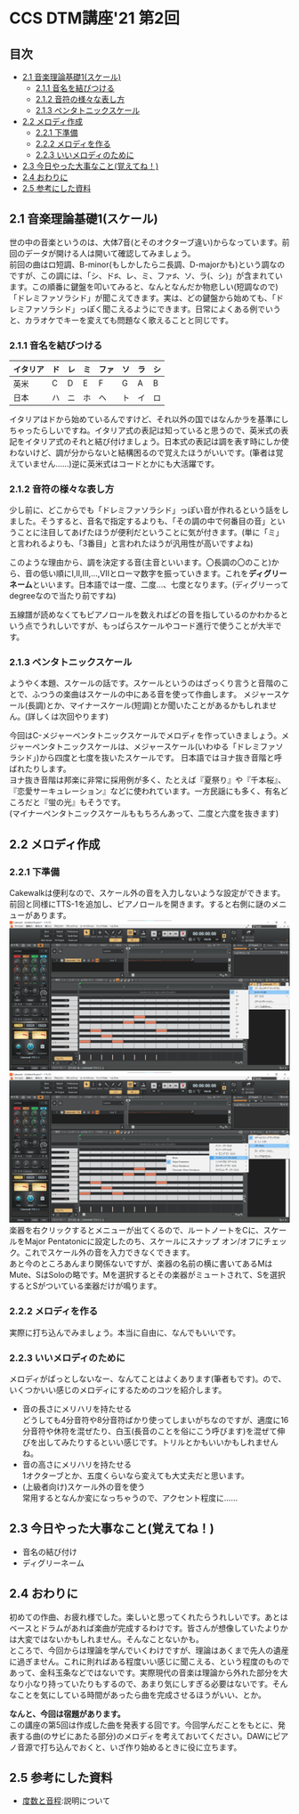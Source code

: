 <!-- omit in toc -->
# CCS DTM講座'21 第2回
<!-- omit in toc -->
## 目次
* [2.1 音楽理論基礎1(スケール)](#21-音楽理論基礎1スケール)
	* [2.1.1 音名を結びつける](#211-音名を結びつける)
	* [2.1.2 音符の様々な表し方](#212-音符の様々な表し方)
	* [2.1.3 ペンタトニックスケール](#213-ペンタトニックスケール)
* [2.2 メロディ作成](#22-メロディ作成)
	* [2.2.1 下準備](#221-下準備)
	* [2.2.2 メロディを作る](#222-メロディを作る)
	* [2.2.3 いいメロディのために](#223-いいメロディのために)
* [2.3 今日やった大事なこと(覚えてね！)](#23-今日やった大事なこと覚えてね)
* [2.4 おわりに](#24-おわりに)
* [2.5 参考にした資料](#25-参考にした資料)

## 2.1 音楽理論基礎1(スケール)
世の中の音楽というのは、大体7音(とそのオクターブ違い)からなっています。前回のデータが開ける人は開いて確認してみましょう。  
前回の曲はロ短調、B-minor(もしかしたらニ長調、D-majorかも)という調なのですが、この調には、「シ、ド♯、レ、ミ、ファ♯、ソ、ラ(、シ)」が含まれています。この順番に鍵盤を叩いてみると、なんとなんだか物悲しい(短調なので)「ドレミファソラシド」が聞こえてきます。実は、どの鍵盤から始めても、「ドレミファソラシド」っぽく聞こえるようにできます。日常によくある例でいうと、カラオケでキーを変えても問題なく歌えることと同じです。

### 2.1.1 音名を結びつける
| イタリア | ド   | レ   | ミ   | ファ | ソ   | ラ   | シ   |
| :------- | :--- | :--- | :--- | :--- | :--- | :--- | :--- |
| 英米     | C    | D    | E    | F    | G    | A    | B    |
| 日本     | ハ   | ニ   | ホ   | ヘ   | ト   | イ   | ロ   |

イタリアはドから始めているんですけど、それ以外の国ではなんかラを基準にしちゃったらしいですね。イタリア式の表記は知っていると思うので、英米式の表記をイタリア式のそれと結び付けましょう。日本式の表記は調を表す時にしか使わないけど、調が分からないと結構困るので覚えたほうがいいです。(筆者は覚えていません……)逆に英米式はコードとかにも大活躍です。

### 2.1.2 音符の様々な表し方
少し前に、どこからでも「ドレミファソラシド」っぽい音が作れるという話をしました。そうすると、音名で指定するよりも、「その調の中で何番目の音」ということに注目してあげたほうが便利だということに気が付きます。(単に「ミ」と言われるよりも、「3番目」と言われたほうが汎用性が高いですよね)

このような理由から、調を決定する音(主音といいます。〇長調の〇のこと)から、音の低い順にI,II,III,...,VIIとローマ数字を振っていきます。これを**ディグリーネーム**といいます。日本語では一度、二度…、七度となります。(ディグリーってdegreeなので当たり前ですね)

五線譜が読めなくてもピアノロールを数えればどの音を指しているのかわかるという点でうれしいですが、もっぱらスケールやコード進行で使うことが大半です。

### 2.1.3 ペンタトニックスケール
ようやく本題、スケールの話です。スケールというのはざっくり言うと音階のことで、ふつうの楽曲はスケールの中にある音を使って作曲します。
メジャースケール(長調)とか、マイナースケール(短調)とか聞いたことがあるかもしれません。(詳しくは次回やります)

今回はC-メジャーペンタトニックスケールでメロディを作っていきましょう。メジャーペンタトニックスケールは、メジャースケール(いわゆる「ドレミファソラシド」)から四度と七度を抜いたスケールです。
日本語ではヨナ抜き音階と呼ばれたりします。  
ヨナ抜き音階は邦楽に非常に採用例が多く、たとえば『夏祭り』や『千本桜』、『恋愛サーキュレーション』などに使われています。一方民謡にも多く、有名どころだと『蛍の光』もそうです。   
(マイナーペンタトニックスケールももちろんあって、二度と六度を抜きます)

## 2.2 メロディ作成

### 2.2.1 下準備
Cakewalkは便利なので、スケール外の音を入力しないような設定ができます。前回と同様にTTS-1を追加し、ピアノロールを開きます。すると右側に謎のメニューがあります。
![](./images/dtm007.png)
![](./images/dtm008.png)
楽器を右クリックするとメニューが出てくるので、ルートノートをCに、スケールをMajor Pentatonicに設定したのち、スケールにスナップ オン/オフにチェック。これでスケール外の音を入力できなくできます。  
あと今のところあんまり関係ないですが、楽器の名前の横に書いてあるMはMute、SはSoloの略です。Mを選択するとその楽器がミュートされて、Sを選択するとSがついている楽器だけが鳴ります。

### 2.2.2 メロディを作る
実際に打ち込んでみましょう。本当に自由に、なんでもいいです。

### 2.2.3 いいメロディのために
メロディがぱっとしないなー、なんてことはよくあります(筆者もです)。ので、いくつかいい感じのメロディにするためのコツを紹介します。
* 音の長さにメリハリを持たせる  
どうしても4分音符や8分音符ばかり使ってしまいがちなのですが、適度に16分音符や休符を混ぜたり、白玉(長音のことを俗にこう呼びます)を混ぜて伸びを出してみたりするといい感じです。トリルとかもいいかもしれませんね。
* 音の高さにメリハリを持たせる  
1オクターブとか、五度くらいなら変えても大丈夫だと思います。
* (上級者向け)スケール外の音を使う  
常用するとなんか変になっちゃうので、アクセント程度に……

## 2.3 今日やった大事なこと(覚えてね！)
* 音名の結び付け
* ディグリーネーム

## 2.4 おわりに
初めての作曲、お疲れ様でした。楽しいと思ってくれたらうれしいです。あとはベースとドラムがあれば楽曲が完成するわけです。皆さんが想像していたよりかは大変ではないかもしれません。そんなことないかも。  
ところで、今回からは理論を学んでいくわけですが、理論はあくまで先人の遺産に過ぎません。これに則ればある程度いい感じに聞こえる、という程度のものであって、金科玉条などではないです。実際現代の音楽は理論から外れた部分を大なり小なり持っていたりもするので、あまり気にしすぎる必要はないです。そんなことを気にしている時間があったら曲を完成させるほうがいい、とか。

**なんと、今回は宿題があります。**  
この講座の第5回は作成した曲を発表する回です。今回学んだことをもとに、発表する曲(のサビにあたる部分)のメロディを考えておいてください。DAWにピアノ音源で打ち込んでおくと、いざ作り始めるときに役に立ちます。

## 2.5 参考にした資料
* [度数と音程](https://soundquest.jp/quest/prerequisite/interval-1/):説明について